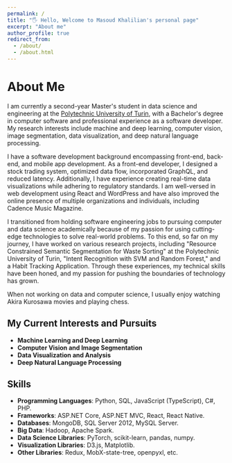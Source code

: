 ```yaml
---
permalink: /
title: "🖐 Hello, Welcome to Masoud Khalilian's personal page"
excerpt: "About me"
author_profile: true
redirect_from:
  - /about/
  - /about.html
---
```


# About Me

I am currently a second-year Master's student in data science and engineering at the [Polytechnic University of Turin](https://www.polito.it/en), with a Bachelor's degree in computer software and professional experience as a software developer. My research interests include machine and deep learning, computer vision, image segmentation, data visualization, and deep natural language processing.

I have a software development background encompassing front-end, back-end, and mobile app development. As a front-end developer, I designed a stock trading system, optimized data flow, incorporated GraphQL, and reduced latency. Additionally, I have experience creating real-time data visualizations while adhering to regulatory standards. I am well-versed in web development using React and WordPress and have also improved the online presence of multiple organizations and individuals, including Cadence Music Magazine.

I transitioned from holding software engineering jobs to pursuing computer and data science academically because of my passion for using cutting-edge technologies to solve real-world problems. To this end, so far on my journey, I have worked on various research projects, including "Resource Constrained Semantic Segmentation for Waste Sorting" at the Polytechnic University of Turin, "Intent Recognition with SVM and Random Forest," and a Habit Tracking Application. Through these experiences, my technical skills have been honed, and my passion for pushing the boundaries of technology has grown.

When not working on data and computer science, I usually enjoy watching Akira Kurosawa movies and playing chess.

## My Current Interests and Pursuits

- **Machine Learning and Deep Learning**
- **Computer Vision and Image Segmentation**
- **Data Visualization and Analysis**
- **Deep Natural Language Processing**

## Skills

- **Programming Languages**: Python, SQL, JavaScript (TypeScript), C#, PHP.
- **Frameworks**: ASP.NET Core, ASP.NET MVC, React, React Native.
- **Databases**: MongoDB, SQL Server 2012, MySQL Server.
- **Big Data**: Hadoop, Apache Spark.
- **Data Science Libraries**: PyTorch, scikit-learn, pandas, numpy.
- **Visualization Libraries**: D3.js, Matplotlib.
- **Other Libraries**: Redux, MobX-state-tree, openpyxl, etc.
